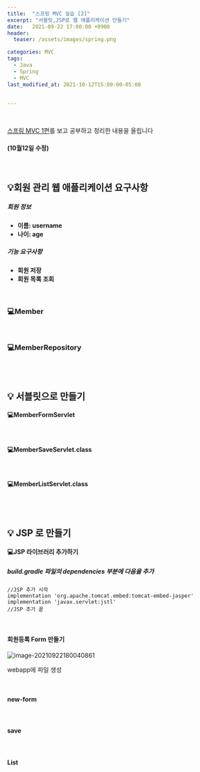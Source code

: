 ```yaml
---
title:  "스프링 MVC 실습 [2]"
excerpt: "서블릿,JSP로 웹 애플리케이션 만들기"
date:   2021-09-22 17:00:00 +0900
header:
  teaser: /assets/images/spring.png

categories: MVC
tags:
  - Java
  - Spring
  - MVC
last_modified_at: 2021-10-12T15:00:00-05:00


---
```


<br/>

[스프링 MVC 1편](https://www.inflearn.com/course/%EC%8A%A4%ED%94%84%EB%A7%81-mvc-1/dashboard)를 보고 공부하고 정리한 내용을 올립니다

#### (10월12일 수정)

<br/>

## 💡회원 관리 웹 애플리케이션 요구사항

##### 회원 정보

- **이름: username**
- **나이: age**

##### 기능 요구사항

- **회원 저장**
- **회원 목록 조회**

<br/>

### 💻Member

<script src="https://gist.github.com/ShinDongHun1/0ebc856730b4632bcbb2d4963d9e5a33.js"></script>

<br/>

### 💻MemberRepository

<script src="https://gist.github.com/ShinDongHun1/42b4d29a83a5ed414bff31ec5d800b6d.js"></script>



<br/>

<br/>

## 💡 서블릿으로 만들기

#### 💻MemberFormServlet

<script src="https://gist.github.com/ShinDongHun1/93042068a527f830a32db1673c475c07.js"></script>

<br/>

#### 💻MemberSaveServlet.class

<script src="https://gist.github.com/ShinDongHun1/2fd4caaedaa1be6a0a5fb217d743055d.js"></script>

<br/>

#### 💻MemberListServlet.class

<script src="https://gist.github.com/ShinDongHun1/6e94072a730aad71d7b465c68c291b88.js"></script>

<br/>

<br/>

## 💡 JSP 로 만들기

#### 💻JSP 라이브러리 추가하기

##### build.gradle 파일의 dependencies 부분에 다음을 추가

```
//JSP 추가 시작
implementation 'org.apache.tomcat.embed:tomcat-embed-jasper'
implementation 'javax.servlet:jstl'
//JSP 추가 끝
```

<br/>

#### 회원등록 Form 만들기

![image-20210922180040861](https://raw.githubusercontent.com/ShinDongHun1/image_repo/main/img/image-20210922180040861.png)

webapp에 파일 생성

<br/>

#### new-form

<script src="https://gist.github.com/ShinDongHun1/9995735dc2c0e63fc41d8e135107e2be.js"></script>

<br/>

#### save

<script src="https://gist.github.com/ShinDongHun1/242e049fade7be3bdd202114dfe963b9.js"></script>

<br/>

#### List

<script src="https://gist.github.com/ShinDongHun1/0f1f011e782bec5e9d162ce76096cc3c.js"></script>

<br/>

<br/>


